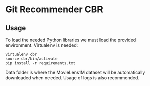 # Git Recommender CBR

## Usage

To load the needed Python libraries we must load the provided environment. Virtualenv is needed:

```
virtualenv cbr
source cbr/bin/activate
pip install -r requirements.txt
```

Data folder is where the MovieLens1M dataset will be automatically downloaded when needed. 
Usage of logs is also recommended.
